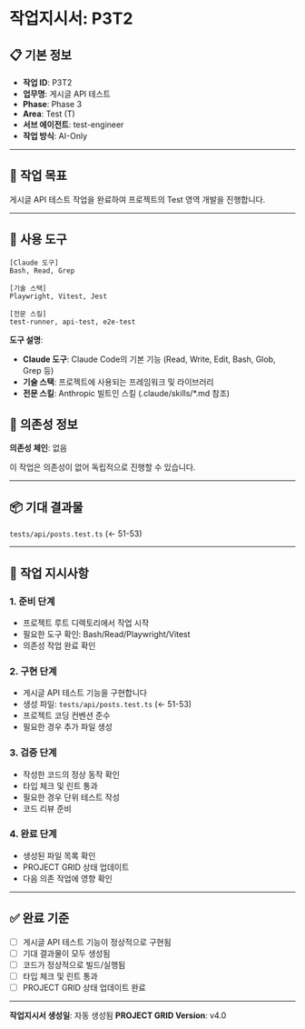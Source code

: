# 작업지시서: P3T2

## 📋 기본 정보

- **작업 ID**: P3T2
- **업무명**: 게시글 API 테스트
- **Phase**: Phase 3
- **Area**: Test (T)
- **서브 에이전트**: test-engineer
- **작업 방식**: AI-Only

---

## 🎯 작업 목표

게시글 API 테스트 작업을 완료하여 프로젝트의 Test 영역 개발을 진행합니다.

---

## 🔧 사용 도구

```
[Claude 도구]
Bash, Read, Grep

[기술 스택]
Playwright, Vitest, Jest

[전문 스킬]
test-runner, api-test, e2e-test
```

**도구 설명**:
- **Claude 도구**: Claude Code의 기본 기능 (Read, Write, Edit, Bash, Glob, Grep 등)
- **기술 스택**: 프로젝트에 사용되는 프레임워크 및 라이브러리
- **전문 스킬**: Anthropic 빌트인 스킬 (.claude/skills/*.md 참조)

## 🔗 의존성 정보

**의존성 체인**: 없음

이 작업은 의존성이 없어 독립적으로 진행할 수 있습니다.

---

## 📦 기대 결과물

`tests/api/posts.test.ts` (← 51-53)

---

## 📝 작업 지시사항

### 1. 준비 단계

- 프로젝트 루트 디렉토리에서 작업 시작
- 필요한 도구 확인: Bash/Read/Playwright/Vitest
- 의존성 작업 완료 확인

### 2. 구현 단계

- 게시글 API 테스트 기능을 구현합니다
- 생성 파일: `tests/api/posts.test.ts` (← 51-53)
- 프로젝트 코딩 컨벤션 준수
- 필요한 경우 추가 파일 생성


### 3. 검증 단계

- 작성한 코드의 정상 동작 확인
- 타입 체크 및 린트 통과
- 필요한 경우 단위 테스트 작성
- 코드 리뷰 준비

### 4. 완료 단계

- 생성된 파일 목록 확인
- PROJECT GRID 상태 업데이트
- 다음 의존 작업에 영향 확인

---

## ✅ 완료 기준

- [ ] 게시글 API 테스트 기능이 정상적으로 구현됨
- [ ] 기대 결과물이 모두 생성됨
- [ ] 코드가 정상적으로 빌드/실행됨
- [ ] 타입 체크 및 린트 통과
- [ ] PROJECT GRID 상태 업데이트 완료

---

**작업지시서 생성일**: 자동 생성됨
**PROJECT GRID Version**: v4.0
